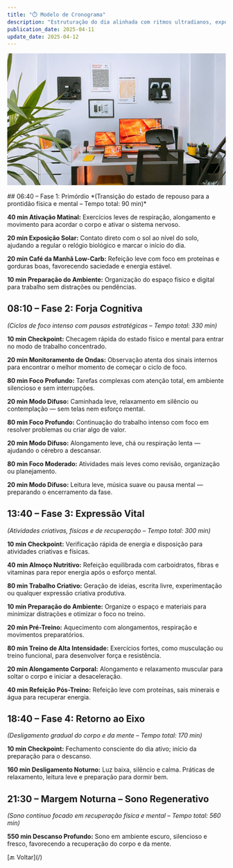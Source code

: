 ```yaml
---
title: "⏱️ Modelo de Cronograma"
description: "Estruturação do dia alinhada com ritmos ultradianos, exposição solar, checkpoints estratégicos e máxima performance cognitiva e física."
publication_date: 2025-04-11
update_date: 2025-04-12
---
```


![[Fonte: Afshin T2Y / Unsplash]](/assets/images/afshin-t2y-3_PVkGcXqgQ-unsplash.jpg "Imagem de capa")

<section class="section">
## 06:40 – Fase 1: Primórdio
*(Transição do estado de repouso para a prontidão física e mental – Tempo total: 90 min)*  

**40 min Ativação Matinal:** Exercícios leves de respiração, alongamento e movimento para acordar o corpo e ativar o sistema nervoso.

**20 min Exposição Solar:** Contato direto com o sol ao nível do solo, ajudando a regular o relógio biológico e marcar o início do dia.

**20 min Café da Manhã Low-Carb:** Refeição leve com foco em proteínas e gorduras boas, favorecendo saciedade e energia estável.

**10 min Preparação do Ambiente:** Organização do espaço físico e digital para trabalho sem distrações ou pendências.

## 08:10 – Fase 2: Forja Cognitiva
*(Ciclos de foco intenso com pausas estratégicas – Tempo total: 330 min)*  

**10 min Checkpoint:** Checagem rápida do estado físico e mental para entrar no modo de trabalho concentrado.

**20 min Monitoramento de Ondas:** Observação atenta dos sinais internos para encontrar o melhor momento de começar o ciclo de foco.

**80 min Foco Profundo:** Tarefas complexas com atenção total, em ambiente silencioso e sem interrupções.

**20 min Modo Difuso:** Caminhada leve, relaxamento em silêncio ou contemplação — sem telas nem esforço mental.

**80 min Foco Profundo:** Continuação do trabalho intenso com foco em resolver problemas ou criar algo de valor.

**20 min Modo Difuso:** Alongamento leve, chá ou respiração lenta — ajudando o cérebro a descansar.

**80 min Foco Moderado:** Atividades mais leves como revisão, organização ou planejamento.

**20 min Modo Difuso:** Leitura leve, música suave ou pausa mental — preparando o encerramento da fase.

## 13:40 – Fase 3: Expressão Vital
*(Atividades criativas, físicas e de recuperação – Tempo total: 300 min)*  

**10 min Checkpoint:** Verificação rápida de energia e disposição para atividades criativas e físicas.

**40 min Almoço Nutritivo:** Refeição equilibrada com carboidratos, fibras e vitaminas para repor energia após o esforço mental.

**80 min Trabalho Criativo:** Geração de ideias, escrita livre, experimentação ou qualquer expressão criativa produtiva.

**10 min Preparação do Ambiente:** Organize o espaço e materiais para minimizar distrações e otimizar o foco no treino.

**20 min Pré-Treino:** Aquecimento com alongamentos, respiração e movimentos preparatórios.

**80 min Treino de Alta Intensidade:** Exercícios fortes, como musculação ou treino funcional, para desenvolver força e resistência.

**20 min Alongamento Corporal:** Alongamento e relaxamento muscular para soltar o corpo e iniciar a desaceleração.

**40 min Refeição Pós-Treino:** Refeição leve com proteínas, sais minerais e água para recuperar energia.

## 18:40 – Fase 4: Retorno ao Eixo
*(Desligamento gradual do corpo e da mente – Tempo total: 170 min)*  

**10 min Checkpoint:** Fechamento consciente do dia ativo; início da preparação para o descanso.

**160 min Desligamento Noturno:** Luz baixa, silêncio e calma. Práticas de relaxamento, leitura leve e preparação para dormir bem.

## 21:30 – Margem Noturna – Sono Regenerativo
*(Sono contínuo focado em recuperação física e mental – Tempo total: 560 min)*  

**550 min Descanso Profundo:** Sono em ambiente escuro, silencioso e fresco, favorecendo a recuperação do corpo e da mente.
</section>

<section class="section text-center">[🔙 Voltar](/)</section>
